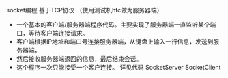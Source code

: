 socket编程
    基于TCP协议
    （使用测试机htc做为服务器端）
 * 一个基本的客户端/服务器端程序代码。主要实现了服务器端一直监听某个端口，等待客户端连接请求。
 * 客户端根据IP地址和端口号连接服务器端，从键盘上输入一行信息，发送到服务器端，
 * 然后接收服务器端返回的信息，最后结束会话。
 * 这个程序一次只能接受一个客户连接。
 详见代码
    SocketServer
    SocketClient